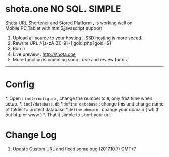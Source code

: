 # shota.one NO SQL. SIMPLE
Shota URL Shortener and Stored Platform , is working well on Mobile,PC,Tablet with html5,javascript support 
1. Upload all source to your hosting , SSD hosting is more speed.
2. Rewrite URL /([a-zA-Z0-9]+) goid.php?goid=$1
3. Run :)
4. Live preview : http://shota.one
5. More function is comming soon , use and review for us.
____________________________________
# Config
*. Open : `incl/config.db` , change the number to `0`, only frist time when setup.
*. `incl/database.db` 
 *.`define database` : change this and change name of folder to protect database
 *.`define domain` : change your domain ( whith out http or www )
*. That it simple to short your url.
# Change Log
1. Update Custom URL and fixed some bug (2017.10.7) GMT+7
